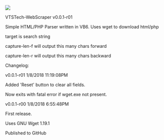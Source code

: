 <img src="https://i.gyazo.com/04f2f9cf659522e2e077661a9f7fc8b2.png">


VTSTech-WebScraper v0.0.1-r01


Simple HTML/PHP Parser written in VB6. Uses wget to download html/php

target is search string

capture-len-f will output this many chars forward

capture-len-r will output this many chars backward

Changelog:


v0.0.1-r01 1/8/2018 11:19:08PM

Added 'Reset' button to clear all fields.

Now exits with fatal error if wget.exe not present.


v0.0.1-r00 1/8/2018 6:55:48PM

First release.

Uses GNU Wget 1.19.1

Published to GitHub